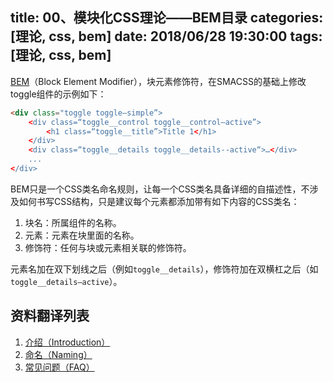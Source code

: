 title: 00、模块化CSS理论——BEM目录
categories: [理论, css, bem]
date: 2018/06/28 19:30:00
tags: [理论, css, bem]
---

[BEM](http://getbem.com)（Block Element Modifier），块元素修饰符，在SMACSS的基础上修改toggle组件的示例如下：

```html
<div class="toggle toggle—simple”>
    <div class=“toggle__control toggle__control—active”>
        <h1 class=“toggle__title”>Title 1</h1>
    </div>
    <div class=“toggle__details toggle__details--active“>…</div>
    ...
</div>
```

BEM只是一个CSS类名命名规则，让每一个CSS类名具备详细的自描述性，不涉及如何书写CSS结构，只是建议每个元素都添加带有如下内容的CSS类名：

1. 块名：所属组件的名称。
2. 元素：元素在块里面的名称。
3. 修饰符：任何与块或元素相关联的修饰符。

元素名加在双下划线之后（例如`toggle__details`），修饰符加在双横杠之后（如`toggle__details—active`）。

## 资料翻译列表

1. [介绍（Introduction）](/standard/2018/06/28/01、介绍（introduction）.html)
2. [命名（Naming）](/standard/2018/06/28/02、命名（naming）.html)
3. [常见问题（FAQ）](/standard/2018/06/28/03、常见问题（faq）.html)
